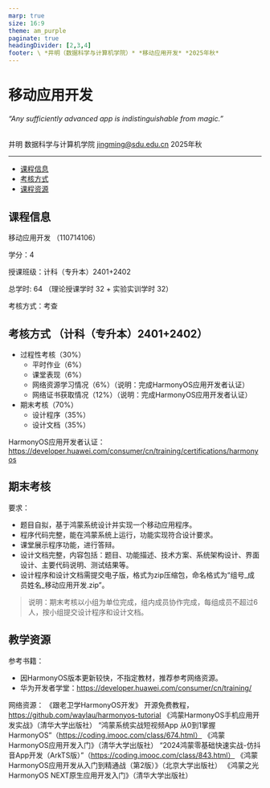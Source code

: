 ```yaml
---
marp: true
size: 16:9
theme: am_purple
paginate: true
headingDivider: [2,3,4]
footer: \ *井明（数据科学与计算机学院）* *移动应用开发* *2025年秋*
---
```


<!-- _class: cover_e -->
<!-- _paginate: "" -->
<!-- _footer: ![](./images/logo_transparent.png) -->
<!-- _header: ![](./images/logo-1_transparent.png) -->

# 移动应用开发

###### “Any sufficiently advanced app is indistinguishable from magic.”

井明
数据科学与计算机学院
jingming@sdu.edu.cn
2025年秋

---

<!-- _header: 目录<br>CONTENTS<br>![](images/logo_1_transparent.png)-->
<!-- _class: toc_b -->
<!-- _footer: "" -->
<!-- _paginate: "" -->

- [课程信息](#0)
- [考核方式](#0) 
- [课程资源](#0)


## 课程信息

移动应用开发 （110714106）

学分：4

授课班级：计科（专升本）2401+2402

总学时: 64 （理论授课学时 32 + 实验实训学时 32）

考核方式：考查

## 考核方式 （计科（专升本）2401+2402）

- 过程性考核（30%）
    - 平时作业（6%）
    - 课堂表现（6%）
    - 网络资源学习情况（6%）（说明：完成HarmonyOS应用开发者认证）
    - 网络证书获取情况（12%）（说明：完成HarmonyOS应用开发者认证）
- 期末考核（70%）
  - 设计程序（35%）
  - 设计文档（35%）


HarmonyOS应用开发者认证：
https://developer.huawei.com/consumer/cn/training/certifications/harmonyos


## 期末考核

要求：
- 题目自拟，基于鸿蒙系统设计并实现一个移动应用程序。
- 程序代码完整，能在鸿蒙系统上运行，功能实现符合设计要求。
- 课堂展示程序功能，进行答辩。
- 设计文档完整，内容包括：题目、功能描述、技术方案、系统架构设计、界面设计、主要代码说明、测试结果等。
- 设计程序和设计文档需提交电子版，格式为zip压缩包，命名格式为“组号_成员姓名_移动应用开发.zip”。

> 说明：期末考核以小组为单位完成，组内成员协作完成，每组成员不超过6人，按小组提交设计程序和设计文档。


## 教学资源

参考书籍：
- 因HarmonyOS版本更新较快，不指定教材，推荐参考网络资源。
- 华为开发者学堂：https://developer.huawei.com/consumer/cn/training/
  
网络资源：
《跟老卫学HarmonyOS开发》 开源免费教程，https://github.com/waylau/harmonyos-tutorial
《鸿蒙HarmonyOS手机应用开发实战》（清华大学出版社）
“鸿蒙系统实战短视频App 从0到1掌握HarmonyOS”（https://coding.imooc.com/class/674.html）
《鸿蒙HarmonyOS应用开发入门》（清华大学出版社）
“2024鸿蒙零基础快速实战-仿抖音App开发（ArkTS版）”（https://coding.imooc.com/class/843.html）
《鸿蒙HarmonyOS应用开发从入门到精通战（第2版）》（北京大学出版社）
《鸿蒙之光HarmonyOS NEXT原生应用开发入门》（清华大学出版社）

